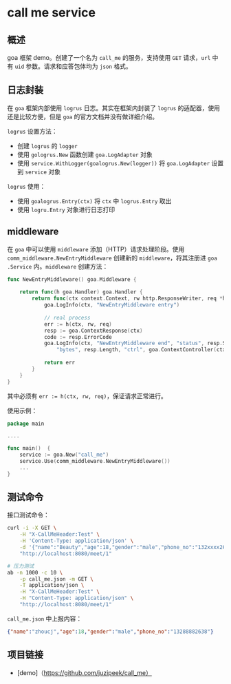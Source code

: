 # call me service

## 概述

goa 框架 demo。创建了一个名为 `call_me` 的服务，支持使用 `GET` 请求，`url` 中有 `uid` 参数。请求和应答包体均为 `json` 格式。

## 日志封装

在 `goa` 框架内部使用 `logrus` 日志。其实在框架内封装了 `logrus` 的适配器，使用还是比较方便，但是 `goa` 的官方文档并没有做详细介绍。

`logrus` 设置方法：
- 创建 `logrus` 的 `logger`
- 使用 `gologrus.New` 函数创建 `goa.LogAdapter` 对象
- 使用 `service.WithLogger(goalogrus.New(logger))` 将 `goa.LogAdapter` 设置到 `service` 对象

`logrus` 使用：
- 使用 `goalogrus.Entry(ctx)` 将 `ctx` 中 `logrus.Entry` 取出
- 使用 `logru.Entry` 对象进行日志打印

## middleware

在 `goa` 中可以使用 `middleware` 添加（HTTP）请求处理阶段。使用 `comm_middleware.NewEntryMiddleware` 创建新的 `middleware`，将其注册进 `goa
.Service` 内。`middleware` 创建方法：

```go
func NewEntryMiddleware() goa.Middleware {
	
	return func(h goa.Handler) goa.Handler {
		return func(ctx context.Context, rw http.ResponseWriter, req *http.Request) error {
			goa.LogInfo(ctx, "NewEntryMiddleware entry")
			
			// real process
			err := h(ctx, rw, req)
			resp := goa.ContextResponse(ctx)
			code := resp.ErrorCode
			goa.LogInfo(ctx, "NewEntryMiddleware end", "status", resp.Status, "error", code,
				"bytes", resp.Length, "ctrl", goa.ContextController(ctx), "action", goa.ContextAction(ctx))
			
			return err
		}
	}
}
```
其中必须有 `err := h(ctx, rw, req)`，保证请求正常进行。

使用示例：
```go
package main

....

func main()  {
    service := goa.New("call_me")
    service.Use(comm_middleware.NewEntryMiddleware())
    ...
}
```

## 测试命令

接口测试命令：
```bash
curl -i -X GET \
    -H "X-CallMeHeader:Test" \
    -H 'Content-Type: application/json' \
    -d '{"name":"Beauty","age":18,"gender":"male","phone_no":"132xxxx2638"}' \
    "http://localhost:8080/meet/1"

# 压力测试
ab -n 1000 -c 10 \
    -p call_me.json -m GET \
    -T application/json \
    -H "X-CallMeHeader:Test" \
    -H "Content-Type: application/json" \
    "http://localhost:8080/meet/1"
```
`call_me.json` 中上报内容：
```json
{"name":"zhoucj","age":18,"gender":"male","phone_no":"13288882638"}
```

## 项目链接

- [demo]（https://github.com/juzipeek/call_me）
